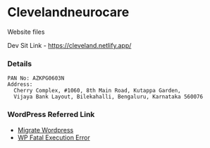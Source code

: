 # Clevelandneurocare
Website files 

Dev Sit Link - https://cleveland.netlify.app/

### Details

```
PAN No: AZKPG0603N
Address: 
  Cherry Complex, #1060, 8th Main Road, Kutappa Garden, 
  Vijaya Bank Layout, Bilekahalli, Bengaluru, Karnataka 560076
```

### WordPress Referred Link
* [Migrate Wordpress](https://www.hostinger.in/tutorials/how-to-migrate-wordpress)
* [WP Fatal Execution Error](https://www.wpbeginner.com/wp-tutorials/how-to-fix-fatal-error-maximum-execution-time-exceeded-in-wordpress/#:~:text=Another%20method%20to%20fix%20the,is%20by%20modifying%20your%20php.&text=ini%20file%20is%20a%20configuration,can%20create%20a%20new%20php.)
